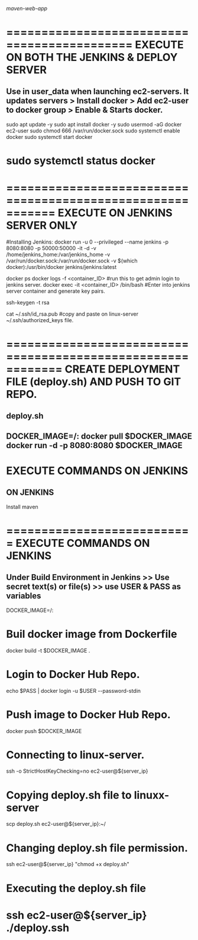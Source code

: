###### maven-web-app 
============================================
EXECUTE ON BOTH THE JENKINS & DEPLOY SERVER
============================================
Use in user_data when launching ec2-servers.
It updates servers > Install docker > Add ec2-user to docker group > Enable & Starts docker.
--------------------------------------------------------------------------------------------
sudo apt update -y
sudo apt install docker -y
sudo usermod -aG docker ec2-user
sudo chmod 666 /var/run/docker.sock
sudo systemctl enable docker 
sudo systemctl start docker
# sudo systemctl status docker

===========================================================
EXECUTE ON JENKINS SERVER ONLY
===========================================================
#Installing Jenkins:
docker run -u 0 --privileged --name jenkins -p 8080:8080 -p 50000:50000 -it -d -v /home/jenkins_home:/var/jenkins_home -v /var/run/docker.sock:/var/run/docker.sock -v $(which docker):/usr/bin/docker jenkins/jenkins:latest

docker ps 
docker logs -f <container_ID> #run this to get admin login to jenkins server.
docker exec -it <container_ID> /bin/bash #Enter into jenkins server container and generate key pairs.

ssh-keygen -t rsa

cat ~/.ssh/id_rsa.pub #copy and paste on linux-server ~/.ssh/authorized_keys file.

============================================================
CREATE DEPLOYMENT FILE (deploy.sh) AND PUSH TO GIT REPO.
================================================================
deploy.sh
---------
DOCKER_IMAGE=<docker-hub-username>/<app-name>:<tag>
docker pull $DOCKER_IMAGE
docker run -d -p 8080:8080 $DOCKER_IMAGE
----------------------------------------------------------------

EXECUTE COMMANDS ON JENKINS 
==========================================================
ON JENKINS
-----------
Install maven

===========================
EXECUTE COMMANDS ON JENKINS 
============================
Under Build Environment in Jenkins >> Use secret text(s) or file(s) >> use USER & PASS as variables
----------------------------------------------------------------------------------------------------

DOCKER_IMAGE=<docker-hub-username>/<app-name>:<tag>

# Buil docker image from Dockerfile
docker build -t $DOCKER_IMAGE .

# Login to Docker Hub Repo.
echo $PASS | docker login -u $USER --password-stdin

# Push image to Docker Hub Repo.
docker push $DOCKER_IMAGE

# Connecting to linux-server.
ssh -o StrictHostKeyChecking=no ec2-user@${server_ip}

# Copying deploy.sh file to linuxx-server
scp deploy.sh ec2-user@${server_ip}:~/

# Changing deploy.sh file permission.
ssh ec2-user@${server_ip} "chmod +x deploy.sh"

# Executing the deploy.sh file
ssh ec2-user@${server_ip} ./deploy.ssh
===========================================================
